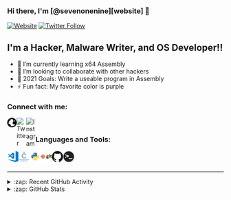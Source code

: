 ### Hi there, I'm [@sevenonenine][website] 👋

[![Website](https://img.shields.io/website?label=codeSTACKr.com&style=for-the-badge&url=https%3A%2F%2Fcodestackr.com)](https://codestackr.com)
[![Twitter Follow](https://img.shields.io/twitter/follow/codeSTACKr?color=1DA1F2&logo=twitter&style=for-the-badge)](https://twitter.com/intent/follow?original_referer=https%3A%2F%2Fgithub.com%2FcodeSTACKr&screen_name=codeSTACKr)

## I'm a Hacker, Malware Writer, and OS Developer!!

- 🌱 I’m currently learning x64 Assembly
- 👯 I’m looking to collaborate with other hackers
- 🥅 2021 Goals: Write a useable program in Assembly
- ⚡ Fun fact: My favorite color is purple

### Connect with me:

[<img align="left" alt="sevenonenine.com" width="22px" src="https://raw.githubusercontent.com/iconic/open-iconic/master/svg/globe.svg" />](https://sevenonenine.com)
[<img align="left" alt="Twitter" width="22px" src="https://cdn.jsdelivr.net/npm/simple-icons@v3/icons/twitter.svg" />](https://twitter.com/719_bg)
[<img align="left" alt="Instagram" width="22px" src="https://cdn.jsdelivr.net/npm/simple-icons@v3/icons/instagram.svg" />](https://www.instagram.com/719_bg/)

<br />

### Languages and Tools:

<img align="left" alt="Visual Studio Code" width="26px" src="https://raw.githubusercontent.com/github/explore/80688e429a7d4ef2fca1e82350fe8e3517d3494d/topics/visual-studio-code/visual-studio-code.png" />
<img align="left" alt="Git" width="26px" src="https://raw.githubusercontent.com/github/explore/80688e429a7d4ef2fca1e82350fe8e3517d3494d/topics/c/c.png" />
<img align="left" alt="Git" width="26px" src="https://raw.githubusercontent.com/github/explore/80688e429a7d4ef2fca1e82350fe8e3517d3494d/topics/python/python.png" />
<img align="left" alt="Git" width="26px" src="https://raw.githubusercontent.com/github/explore/80688e429a7d4ef2fca1e82350fe8e3517d3494d/topics/git/git.png" />
<img align="left" alt="GitHub" width="26px" src="https://raw.githubusercontent.com/github/explore/78df643247d429f6cc873026c0622819ad797942/topics/github/github.png" />
<img align="left" alt="Terminal" width="26px" src="https://raw.githubusercontent.com/github/explore/80688e429a7d4ef2fca1e82350fe8e3517d3494d/topics/terminal/terminal.png" />

<br />
<br />

---

<details>
  <summary>:zap: Recent GitHub Activity</summary>
  
<!--START_SECTION:activity-->

</details>

<details>
  <summary>:zap: GitHub Stats</summary>

  [![sevenonenine's GitHub stats](https://github-readme-stats.vercel.app/api?username=sevenonenine)](https://github.com/anuraghazra/github-readme-stats)

</details>
